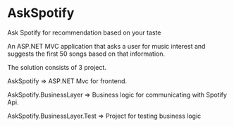 # AskSpotify
Ask Spotify for recommendation based on your taste

An ASP.NET MVC application that asks a user for music interest and suggests the first 50 songs based on that information.

The solution consists of 3 project.

AskSpotify => ASP.NET Mvc for frontend.

AskSpotify.BusinessLayer => Business logic for communicating with Spotify Api.

AskSpotify.BusinessLayer.Test => Project for testing business logic
